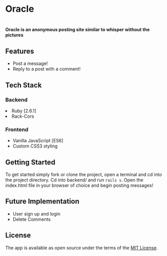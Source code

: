<h1>Oracle<h1>
<h4> Oracle is an anonymous posting site similar to whisper without the pictures  </h4>
<h2> Features </h2> 
<ul>
  <li>Post a message!</li>
  <li>Reply to a post with a comment!</li>
</ul>
<h2> Tech Stack </h2>
<h3> Backend </h3
<ul>
  <li>Ruby [2.6.1]</li>
  <li>Rack-Cors</li>
</ul>
<h3> Frontend </h3>
<ul>
  <li>Vanilla JavaScript [ES6]</li>
  <li>Custom CSS3 styling</li>
</ul>

## Getting Started

To get started simply fork or clone the project, open a terminal and cd into the project directory. Cd into backend/ and run `rails s`. Open the index.html file in your browser of choice and begin posting messages!

<h2> Future Implementation </h2>

<ul>
  <li>User sign up and login</li>
  <li>Delete Comments</li>
</ul>

## License

The app is available as open source under the terms of the [MIT License](https://opensource.org/licenses/MIT).
